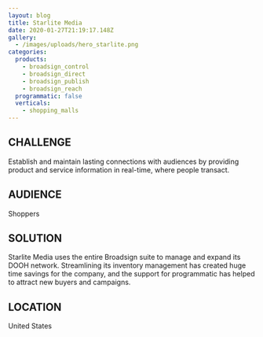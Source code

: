 ```yaml
---
layout: blog
title: Starlite Media
date: 2020-01-27T21:19:17.148Z
gallery:
  - /images/uploads/hero_starlite.png
categories:
  products:
    - broadsign_control
    - broadsign_direct
    - broadsign_publish
    - broadsign_reach
  programmatic: false
  verticals:
    - shopping_malls
---
```

## CHALLENGE

Establish and maintain lasting connections with audiences by providing product and service information in real-time, where people transact.


## AUDIENCE

Shoppers


## SOLUTION

Starlite Media uses the entire Broadsign suite to manage and expand its DOOH network. Streamlining its inventory management has created huge time savings for the company, and the support for programmatic has helped to attract new buyers and campaigns.


## LOCATION

United States
